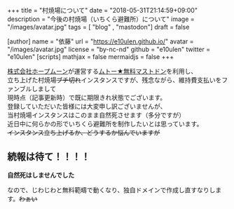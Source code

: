 +++
title = "村焼場について"
date = "2018-05-31T21:14:59+09:00"
description = "今後の村焼場（いちくら避難所）について"
image = "/images/avatar.jpg"
tags = [ "blog" , "mastodon"]
draft = false

[author]
name = "依藤"
url = "https://e10ulen.github.io/"
avatar = "/images/avatar.jpg"
license = "by-nc-nd"
github = "e10ulen"
twitter = "e10ulen"
[scripts]
mathjax = false
mermaidjs = false
+++

[株式会社ホープムーン](http://www.hopemoon.com/)が運営する[ムトー★無料マストドン](https://free.m.to/)を利用し、  
立ち上げた村焼場~~ブチ切れ~~インスタンスですが、残念ながら、維持費支払いをファンブルしまして  
現時点（記事更新時）で既に期限きれ状態でございます。  
登録していただいた皆様には大変申し訳ございませんが、  
当村焼場インスタンスはこのまま自然死させます（多分ですが）  
近日中に何らかの形でいちくら避難所を制作したいとは思っています。  
~~インスタンス立ち上げるか、どうするか悩んでいますが~~

## 続報は待て！！！！

__自然死はしませんでした__

なので、じわじわと無料範疇で動くなり、独自ドメインで作成し直すなりします。~~わぁい~~

